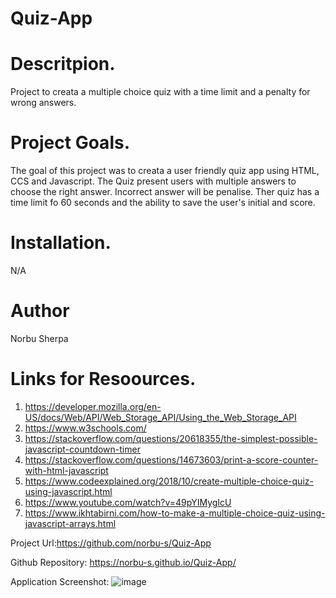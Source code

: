 # Quiz-App

# Descritpion.

Project to creata a multiple choice quiz with a time limit and a penalty for wrong answers.

# Project Goals.
The goal of this project was to creata a user friendly quiz app using HTML, CCS and Javascript. The Quiz present users with multiple answers to choose the right answer. Incorrect answer will be penalise. Ther quiz has a time limit fo 60 seconds and the ability to save the user's initial and score.

# Installation.
N/A

# Author
Norbu Sherpa

# Links for Resoources.
1. https://developer.mozilla.org/en-US/docs/Web/API/Web_Storage_API/Using_the_Web_Storage_API
2. https://www.w3schools.com/
3. https://stackoverflow.com/questions/20618355/the-simplest-possible-javascript-countdown-timer
4. https://stackoverflow.com/questions/14673603/print-a-score-counter-with-html-javascript
5. https://www.codeexplained.org/2018/10/create-multiple-choice-quiz-using-javascript.html
6. https://www.youtube.com/watch?v=49pYIMygIcU
7. https://www.ikhtabirni.com/how-to-make-a-multiple-choice-quiz-using-javascript-arrays.html

Project Url:https://github.com/norbu-s/Quiz-App

Github Repository: https://norbu-s.github.io/Quiz-App/

Application Screenshot: ![image](https://user-images.githubusercontent.com/73917485/104025375-a40de980-5218-11eb-96e1-55259d6825b4.png)
